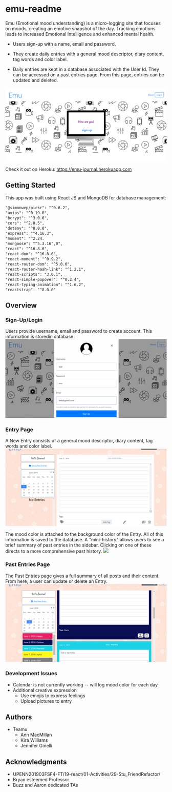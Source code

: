 # emu-readme

Emu (Emotional mood understanding) is a micro-logging site that focuses on moods, creating an emotive snapshot of the day. Tracking emotions leads to increased Emotional Intelligence and enhanced mental health.  

* Users sign-up with a name, email and password.

* They create daily entries with a general mood descriptor, diary content, tag words and color label.

* Daily entries are kept in a database associated with the User Id. They can be accessed on a past entries page. From this page, entries can be updated and deleted.

![](login.png)

Check it out on Heroku: https://emu-journal.herokuapp.com

## Getting Started

This app was built using React JS and MongoDB for database management:

    "@simonwep/pickr": "^0.6.2",
    "axios": "^0.19.0",
    "bcrypt": "^3.0.6",
    "cors": "^2.8.5",
    "dotenv": "^8.0.0",
    "express": "^4.16.3",
    "moment": "^2.24.    
    "mongoose": "^5.3.16",0",
    "react": "^16.8.6",
    "react-dom": "^16.8.6",
    "react-moment": "^0.9.2",
    "react-router-dom": "^5.0.0",
    "react-router-hash-link": "^1.2.1",
    "react-scripts": "3.0.1",
    "react-simple-popover": "^0.2.4",
    "react-typing-animation": "^1.6.2",
    "reactstrap": "^8.0.0"

## Overview

### Sign-Up/Login

Users provide username, email and password to create account. This information is storedin database.
![](signup.png)

### Entry Page

A New Entry consists of a general mood descriptor, diary content, tag words and color label.
![](newentry.png)

The mood color is attached to the background color of the Entry. All of this information is saved to the database. A "mini-history" allows users to see a brief summary of past entries in the sidebar. Clicking on one of these directs to a more comprehensive past history.
![](saventry3.png)

### Past Entries Page

The Past Entries page gives a full summary of all posts and their content. From here, a user can update or delete an Entry.
![](pastentry.png)

### Development Issues
  * Calendar is not currently working -- will log mood color for each day
  * Additional creative expression
    - Use emojis to express feelings
    - Upload pictures to entry

## Authors
  * Teamu
    - Ann MacMillan
    - Kira Williams
    - Jennifer Ginelli

## Acknowledgments
   * UPENN201903FSF4-FT/19-react/01-Activities/29-Stu_FriendRefactor/
   * Bryan esteemed Professor
   * Buzz and Aaron dedicated TAs

